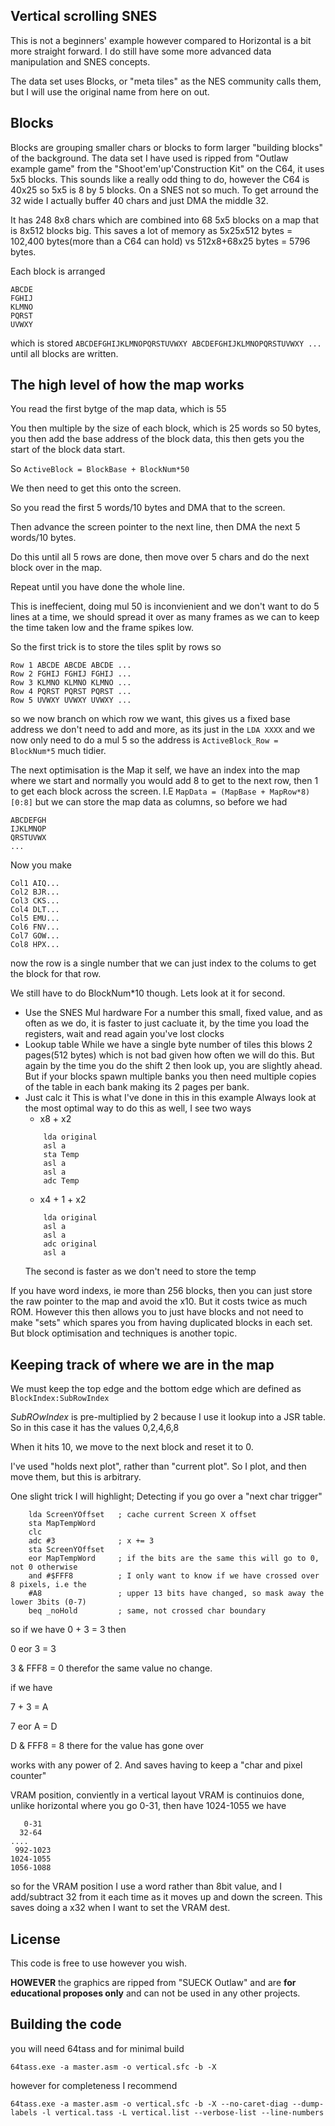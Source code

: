 Vertical scrolling SNES
-----------------------

This is not a beginners' example however compared to Horizontal is a bit more straight forward. I do still have some more advanced data manipulation and SNES concepts. 

The data set uses Blocks, or "meta tiles" as the NES community calls them, but I will use the original name from here on out.

Blocks
------
Blocks are grouping smaller chars or blocks to form larger "building blocks" of the background.
The data set I have used is ripped from "Outlaw example game" from the "Shoot'em'up'Construction Kit" on the C64, it uses 5x5 blocks. This sounds like a really odd thing to do, however the C64 is 40x25 so 5x5 is 8 by 5 blocks. On a SNES not so much. To get arround the 32 wide I actually buffer 40 chars and just DMA the middle 32. 

It has 248 8x8 chars which are combined into 68 5x5 blocks on a map that is 8x512 blocks big.
This saves a lot of memory as 5x25x512 bytes = 102,400 bytes(more than a C64 can hold) vs 512x8+68x25 bytes = 5796 bytes.

Each block is arranged
~~~
ABCDE
FGHIJ
KLMNO
PQRST
UVWXY
~~~
which is stored `ABCDEFGHIJKLMNOPQRSTUVWXY ABCDEFGHIJKLMNOPQRSTUVWXY ...` until all blocks are written. 

The high level of how the map works
-----------------------------------
You read the first bytge of the map data, which is 55

You then multiple by the size of each block, which is 25 words so 50 bytes, you then add the base address of the block data, this then gets you the start of the block data start.

So `ActiveBlock = BlockBase + BlockNum*50`

We then need to get this onto the screen. 

So you read the first 5 words/10 bytes and DMA that to the screen. 

Then advance the screen pointer to the next line, then DMA the next 5 words/10 bytes.

Do this until all 5 rows are done, then move over 5 chars and do the next block over in the map. 

Repeat until you have done the whole line.

This is ineffecient, doing mul 50 is inconvienient and we don't want to do 5 lines at a time, we should spread it over as many frames as we can to keep the time taken low and the frame spikes low. 

So the first trick is to store the tiles split by rows so 
~~~
Row 1 ABCDE ABCDE ABCDE ...
Row 2 FGHIJ FGHIJ FGHIJ ...
Row 3 KLMNO KLMNO KLMNO ...
Row 4 PQRST PQRST PQRST ...
Row 5 UVWXY UVWXY UVWXY ...
~~~
so we now branch on which row we want, this gives us a fixed base address we don't need to add and more, as its just in the `LDA XXXX` and we now only need to do a mul 5 so the address is `ActiveBlock_Row = BlockNum*5` much tidier. 

The next optimisation is the Map it self, we have an index into the map where we start and normally you would add 8 to get to the next row, then 1 to get each block across the screen. I.E `MapData = (MapBase + MapRow*8)[0:8]` but we can store the map data as columns, so before we had
~~~
ABCDEFGH
IJKLMNOP
QRSTUVWX
...
~~~
Now you make
~~~
Col1 AIQ...
Col2 BJR...
Col3 CKS...
Col4 DLT...
Col5 EMU...
Col6 FNV...
Col7 GOW...
Col8 HPX...
~~~
now the row is a single number that we can just index to the colums to get the block for that row.

We still have to do BlockNum*10 though. Lets look at it for second. 
- Use the SNES Mul hardware
	For a number this small, fixed value, and as often as we do, it is faster to just cacluate it, by the time you load the registers, wait and read again you've lost clocks
- Lookup table
	While we have a single byte number of tiles this blows 2 pages(512 bytes) which is not bad given how often we will do this. But again by the time you do the shift 2 then look up, you are slightly ahead. But if your blocks spawn multiple banks you then need multiple copies of the table in each bank making its 2 pages per bank.
- Just calc it
	This is what I've done in this in this example
	Always look at the most optimal way to do this as well, I see two ways
	- x8 + x2
	~~~
		lda original
		asl a
		sta Temp
		asl a
		asl a
		adc Temp
	~~~
	- x4 + 1 + x2
	~~~
		lda original
		asl a
		asl a
		adc original
		asl a
	~~~
	The second is faster as we don't need to store the temp

If you have word indexs, ie more than 256 blocks, then you can just store the raw pointer to the map and avoid the x10. But it costs twice as much ROM. However this then allows you to just have blocks and not need to make "sets" which spares you from having duplicated blocks in each set. But block optimisation and techniques is another topic.

Keeping track of where we are in the map
----------------------------------------
We must keep the top edge and the bottom edge which are defined as `BlockIndex:SubRowIndex`

_SubROwIndex_ is pre-multiplied by 2 because I use it lookup into a JSR table. So in this case it has the values 0,2,4,6,8

When it hits 10, we move to the next block and reset it to 0.

I've used "holds next plot", rather than "current plot". So I plot, and then move them, but this is arbitrary. 

One slight trick I will highlight; Detecting if you go over a "next char trigger"

		lda ScreenYOffset	; cache current Screen X offset
		sta MapTempWord
		clc
		adc #3				; x += 3
		sta ScreenYOffset
		eor MapTempWord		; if the bits are the same this will go to 0, not 0 otherwise
		and #$FFF8			; I only want to know if we have crossed over 8 pixels, i.e the 
		#A8					; upper 13 bits have changed, so mask away the lower 3bits (0-7)
		beq _noHold			; same, not crossed char boundary

so if we have 
0 + 3 = 3 then

0 eor 3 = 3 

3 & FFF8 = 0 therefor the same value no change. 

if we have

7 + 3 = A

7 eor A = D

D & FFF8 = 8 there for the value has gone over 

works with any power of 2. And saves having to keep a "char and pixel counter"

VRAM position, conviently in a vertical layout VRAM is continuios done, unlike horizontal where you go 0-31, then have 1024-1055 we have
~~~
   0-31
  32-64
....
 992-1023
1024-1055
1056-1088
~~~
so for the VRAM position I use a word rather than 8bit value, and I add/subtract 32 from it each time as it moves up and down the screen. This saves doing a x32 when I want to set the VRAM dest.

License
-------
This code is free to use however you wish.

**HOWEVER** the graphics are ripped from "SUECK Outlaw" and are **for educational proposes only** and can not be used in any other projects.

Building the code
-----------------
you will need 64tass and for minimal build

`64tass.exe -a master.asm -o vertical.sfc -b -X`

however for completeness I recommend

`64tass.exe -a master.asm -o vertical.sfc -b -X --no-caret-diag --dump-labels -l vertical.tass -L vertical.list --verbose-list --line-numbers`

